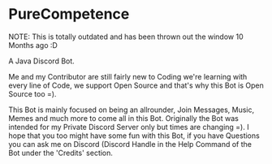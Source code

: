 # PureCompetence
NOTE: This is totally outdated and has been thrown out the window 10 Months ago :D

A Java Discord Bot.

Me and my Contributor are still fairly new to Coding we're learning with every line of Code, 
we support Open Source and that's why this Bot is Open Source too =).

This Bot is mainly focused on being an allrounder, Join Messages, Music, Memes and much more 
to come all in this Bot. Originally the Bot was intended for my Private Discord Server only 
but times are changing =). I hope that you too might have some fun with this Bot, if you have 
Questions you can ask me on Discord (Discord Handle in the Help Command of the Bot under the
'Credits' section.
